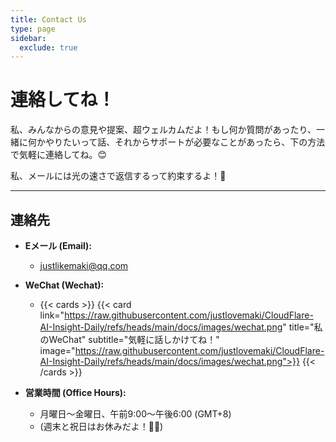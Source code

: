 ```yaml
---
title: Contact Us
type: page
sidebar:
  exclude: true
---
```

# 連絡してね！

私、みんなからの意見や提案、超ウェルカムだよ！もし何か質問があったり、一緒に何かやりたいって話、それからサポートが必要なことがあったら、下の方法で気軽に連絡してね。😊

私、メールには光の速さで返信するって約束するよ！🚀

---

## **連絡先**

*   **Eメール (Email):**
    *   [justlikemaki@qq.com](mailto:justlikemaki@qq.com)

*   **WeChat (Wechat):**
    *   {{< cards >}}
        {{< card link="https://raw.githubusercontent.com/justlovemaki/CloudFlare-AI-Insight-Daily/refs/heads/main/docs/images/wechat.png" title="私のWeChat" subtitle="気軽に話しかけてね！" image="https://raw.githubusercontent.com/justlovemaki/CloudFlare-AI-Insight-Daily/refs/heads/main/docs/images/wechat.png">}}
        {{< /cards >}}

*   **営業時間 (Office Hours):**
    *   月曜日〜金曜日、午前9:00〜午後6:00 (GMT+8)
    *   (週末と祝日はお休みだよ！🛌✨)